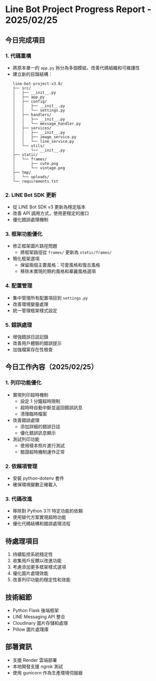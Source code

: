 # Line Bot Project Progress Report - 2025/02/25

## 今日完成項目

### 1. 代碼重構
- 將原本單一的 `app.py` 拆分為多個模組，改善代碼組織和可維護性
- 建立新的目錄結構：
  ```
  line-bot-project-v3.0/
  ├── src/
  │   ├── __init__.py
  │   ├── app.py
  │   ├── config/
  │   │   ├── __init__.py
  │   │   └── settings.py
  │   ├── handlers/
  │   │   ├── __init__.py
  │   │   └── message_handler.py
  │   ├── services/
  │   │   ├── __init__.py
  │   │   ├── image_service.py
  │   │   └── line_service.py
  │   └── utils/
  │       └── __init__.py
  ├── static/
  │   └── frames/
  │       ├── cute.png
  │       └── vintage.png
  ├── tmp/
  │   └── uploads/
  └── requirements.txt
  ```

### 2. LINE Bot SDK 更新
- 從 LINE Bot SDK v3 更新為穩定版本
- 改善 API 調用方式，使用更穩定的接口
- 優化錯誤處理機制

### 3. 框架功能優化
- 修正框架圖片路徑問題
  - 將框架路徑從 `frames/` 更新為 `static/frames/`
- 簡化框架選項
  - 保留兩個主要風格：可愛風格和復古風格
  - 移除未實現的簡約風格和華麗風格選項

### 4. 配置管理
- 集中管理所有配置項目到 `settings.py`
- 改善環境變量處理
- 統一管理框架樣式設定

### 5. 錯誤處理
- 增強錯誤日誌記錄
- 改善用戶體驗的錯誤提示
- 加強檔案存在性檢查

## 今日工作內容（2025/02/25）

### 1. 列印功能優化
- 實現列印超時機制
  - 設定 1 分鐘超時限制
  - 超時時自動中斷並返回錯誤訊息
  - 清理臨時檔案
- 改善錯誤處理
  - 添加詳細的錯誤日誌
  - 優化錯誤訊息顯示
- 測試列印功能
  - 使用樣本照片進行測試
  - 驗證超時機制運作正常

### 2. 依賴項管理
- 安裝 python-dotenv 套件
- 確保環境變數正確載入

### 3. 代碼改進
- 移除對 Python 3.11 特定功能的依賴
- 使用替代方案實現超時功能
- 優化代碼結構和錯誤處理流程

## 待處理項目
1. 持續監控系統穩定性
2. 收集用戶反饋以改進功能
3. 考慮添加更多框架樣式選項
4. 優化圖片處理效能
5. 改善列印功能的穩定性和效能

## 技術細節
- Python Flask 後端框架
- LINE Messaging API 整合
- Cloudinary 圖片存儲和處理
- Pillow 圖片處理庫

## 部署資訊
- 支援 Render 雲端部署
- 本地開發支援 ngrok 測試
- 使用 gunicorn 作為生產環境伺服器
